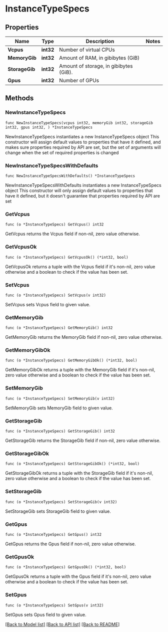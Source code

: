 # InstanceTypeSpecs

## Properties

Name | Type | Description | Notes
------------ | ------------- | ------------- | -------------
**Vcpus** | **int32** | Number of virtual CPUs | 
**MemoryGib** | **int32** | Amount of RAM, in gibibytes (GiB) | 
**StorageGib** | **int32** | Amount of storage, in gibibytes (GiB). | 
**Gpus** | **int32** | Number of GPUs | 

## Methods

### NewInstanceTypeSpecs

`func NewInstanceTypeSpecs(vcpus int32, memoryGib int32, storageGib int32, gpus int32, ) *InstanceTypeSpecs`

NewInstanceTypeSpecs instantiates a new InstanceTypeSpecs object
This constructor will assign default values to properties that have it defined,
and makes sure properties required by API are set, but the set of arguments
will change when the set of required properties is changed

### NewInstanceTypeSpecsWithDefaults

`func NewInstanceTypeSpecsWithDefaults() *InstanceTypeSpecs`

NewInstanceTypeSpecsWithDefaults instantiates a new InstanceTypeSpecs object
This constructor will only assign default values to properties that have it defined,
but it doesn't guarantee that properties required by API are set

### GetVcpus

`func (o *InstanceTypeSpecs) GetVcpus() int32`

GetVcpus returns the Vcpus field if non-nil, zero value otherwise.

### GetVcpusOk

`func (o *InstanceTypeSpecs) GetVcpusOk() (*int32, bool)`

GetVcpusOk returns a tuple with the Vcpus field if it's non-nil, zero value otherwise
and a boolean to check if the value has been set.

### SetVcpus

`func (o *InstanceTypeSpecs) SetVcpus(v int32)`

SetVcpus sets Vcpus field to given value.


### GetMemoryGib

`func (o *InstanceTypeSpecs) GetMemoryGib() int32`

GetMemoryGib returns the MemoryGib field if non-nil, zero value otherwise.

### GetMemoryGibOk

`func (o *InstanceTypeSpecs) GetMemoryGibOk() (*int32, bool)`

GetMemoryGibOk returns a tuple with the MemoryGib field if it's non-nil, zero value otherwise
and a boolean to check if the value has been set.

### SetMemoryGib

`func (o *InstanceTypeSpecs) SetMemoryGib(v int32)`

SetMemoryGib sets MemoryGib field to given value.


### GetStorageGib

`func (o *InstanceTypeSpecs) GetStorageGib() int32`

GetStorageGib returns the StorageGib field if non-nil, zero value otherwise.

### GetStorageGibOk

`func (o *InstanceTypeSpecs) GetStorageGibOk() (*int32, bool)`

GetStorageGibOk returns a tuple with the StorageGib field if it's non-nil, zero value otherwise
and a boolean to check if the value has been set.

### SetStorageGib

`func (o *InstanceTypeSpecs) SetStorageGib(v int32)`

SetStorageGib sets StorageGib field to given value.


### GetGpus

`func (o *InstanceTypeSpecs) GetGpus() int32`

GetGpus returns the Gpus field if non-nil, zero value otherwise.

### GetGpusOk

`func (o *InstanceTypeSpecs) GetGpusOk() (*int32, bool)`

GetGpusOk returns a tuple with the Gpus field if it's non-nil, zero value otherwise
and a boolean to check if the value has been set.

### SetGpus

`func (o *InstanceTypeSpecs) SetGpus(v int32)`

SetGpus sets Gpus field to given value.



[[Back to Model list]](../README.md#documentation-for-models) [[Back to API list]](../README.md#documentation-for-api-endpoints) [[Back to README]](../README.md)


